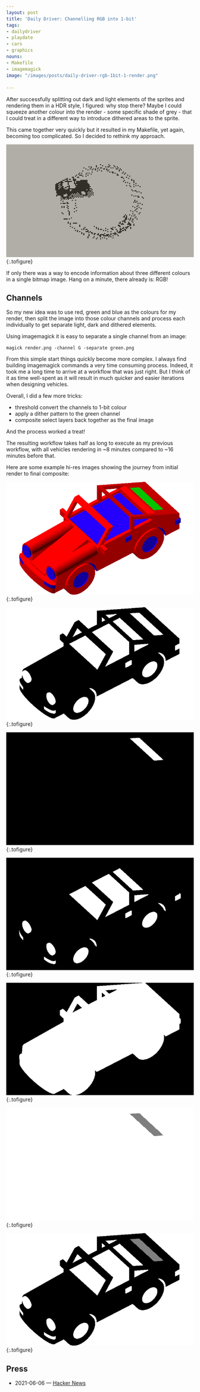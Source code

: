 ```yaml
---
layout: post
title: 'Daily Driver: Channelling RGB into 1-bit'
tags:
- dailydriver
- playdate
- cars
- graphics
nouns:
- Makefile
- imagemagick
image: "/images/posts/daily-driver-rgb-1bit-1-render.png"

---
```

After successfully splitting out dark and light elements of the sprites and rendering them in a HDR style, I figured: why stop there? Maybe I could squeeze another colour into the render - some specific shade of grey - that I could treat in a different way to introduce dithered areas to the sprite.

This came together very quickly but it resulted in my Makefile, yet again, becoming too complicated. So I decided to rethink my approach.

![GIF](/images/posts/daily-driver-rgb-1bit.gif "Dither layer: specifying areas that should have a dither pattern applied, here the rear grille")
{:.tofigure}

If only there was a way to encode information about three different colours in a single bitmap image. Hang on a minute, there already is: RGB!

## Channels

So my new idea was to use red, green and blue as the colours for my render, then split the image into those colour channels and process each individually to get separate light, dark and dithered elements.

Using imagemagick it is easy to separate a single channel from an image:

    magick render.png -channel G -separate green.png

From this simple start things quickly become more complex. I always find building imagemagick commands a very time consuming process. Indeed, it took me a long time to arrive at a workflow that was just right. But I think of it as time well-spent as it will result in much quicker and easier iterations when designing vehicles.

Overall, I did a few more tricks:

* threshold convert the channels to 1-bit colour
* apply a dither pattern to the green channel
* composite select layers back together as the final image

And the process worked a treat!

The resulting workflow takes half as long to execute as my previous workflow, with all vehicles rendering in \~8 minutes compared to \~16 minutes before that.

Here are some example hi-res images showing the journey from initial render to final composite:

![PNG](/images/posts/daily-driver-rgb-1bit-1-render.png "Render, 8-bit colour")
{:.tofigure}

![PNG](/images/posts/daily-driver-rgb-1bit-2-red.png "Red channel, inverted, 1-bit colour")
{:.tofigure}

![PNG](/images/posts/daily-driver-rgb-1bit-3-green.png "Green channel, 1-bit colour")
{:.tofigure}

![PNG](/images/posts/daily-driver-rgb-1bit-4-blue.png "Blue channel, 1-bit colour")
{:.tofigure}

![PNG](/images/posts/daily-driver-rgb-1bit-5-alpha.png "Alpha channel, 1-bit colour")
{:.tofigure}

![PNG](/images/posts/daily-driver-rgb-1bit-6-dither.png "Green channel with Dither pattern applied")
{:.tofigure}

![PNG](/images/posts/daily-driver-rgb-1bit-7-composite.png "Final composite, 1-bit colour")
{:.tofigure}

## Press

* 2021-06-06 — [Hacker News](https://news.ycombinator.com/item?id=27409371)